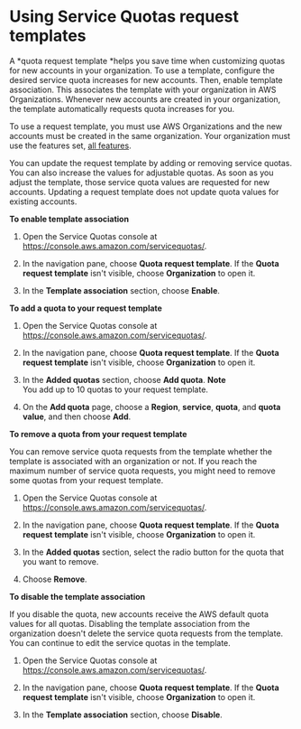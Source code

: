 # Using Service Quotas request templates<a name="organization-templates"></a>

A *quota request template *helps you save time when customizing quotas for new accounts in your organization\. To use a template, configure the desired service quota increases for new accounts\. Then, enable template association\. This associates the template with your organization in AWS Organizations\. Whenever new accounts are created in your organization, the template automatically requests quota increases for you\.

To use a request template, you must use AWS Organizations and the new accounts must be created in the same organization\. Your organization must use the features set, [all features](https://docs.aws.amazon.com/organizations/latest/userguide/orgs_manage_org_support-all-features.html)\.

You can update the request template by adding or removing service quotas\. You can also increase the values for adjustable quotas\. As soon as you adjust the template, those service quota values are requested for new accounts\. Updating a request template does not update quota values for existing accounts\.

**To enable template association**

1. Open the Service Quotas console at [https://console\.aws\.amazon\.com/servicequotas/](https://console.aws.amazon.com/servicequotas/)\.

1. In the navigation pane, choose **Quota request template**\. If the **Quota request template** isn't visible, choose **Organization** to open it\.

1. In the **Template association** section, choose **Enable**\.

**To add a quota to your request template**

1. Open the Service Quotas console at [https://console\.aws\.amazon\.com/servicequotas/](https://console.aws.amazon.com/servicequotas/)\.

1. In the navigation pane, choose **Quota request template**\. If the **Quota request template** isn't visible, choose **Organization** to open it\.

1. In the **Added quotas** section, choose **Add quota**\.
**Note**  
You add up to 10 quotas to your request template\.

1. On the **Add quota** page, choose a **Region**, **service**, **quota**, and **quota value**, and then choose **Add**\.

**To remove a quota from your request template**

You can remove service quota requests from the template whether the template is associated with an organization or not\. If you reach the maximum number of service quota requests, you might need to remove some quotas from your request template\.

1. Open the Service Quotas console at [https://console\.aws\.amazon\.com/servicequotas/](https://console.aws.amazon.com/servicequotas/)\.

1. In the navigation pane, choose **Quota request template**\. If the **Quota request template** isn't visible, choose **Organization** to open it\.

1. In the **Added quotas** section, select the radio button for the quota that you want to remove\.

1. Choose **Remove**\.

**To disable the template association**

If you disable the quota, new accounts receive the AWS default quota values for all quotas\. Disabling the template association from the organization doesn't delete the service quota requests from the template\. You can continue to edit the service quotas in the template\.

1. Open the Service Quotas console at [https://console\.aws\.amazon\.com/servicequotas/](https://console.aws.amazon.com/servicequotas/)\.

1. In the navigation pane, choose **Quota request template**\. If the **Quota request template** isn't visible, choose **Organization** to open it\.

1. In the **Template association** section, choose **Disable**\.

